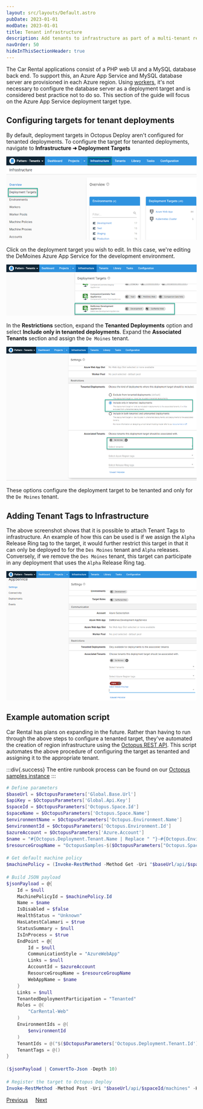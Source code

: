 ```yaml
---
layout: src/layouts/Default.astro
pubDate: 2023-01-01
modDate: 2023-01-01
title: Tenant infrastructure
description: Add tenants to infrastructure as part of a multi-tenant region setup in Octopus Deploy.
navOrder: 50
hideInThisSectionHeader: true
---
```


The Car Rental applications consist of a PHP web UI and a MySQL database back end.  To support this, an Azure App Service and MySQL database server are provisioned in each Azure region.  Using [workers](/docs/infrastructure/workers), it's not necessary to configure the database server as a deployment target and is considered best practice not to do so.  This section of the guide will focus on the Azure App Service deployment target type.

## Configuring targets for tenant deployments

By default, deployment targets in Octopus Deploy aren't configured for tenanted deployments.  To configure the target for tenanted deployments, navigate to **Infrastructure ➜ Deployment Targets**

![](/docs/tenants/guides/multi-tenant-region/images/octopus-deployment-targets.png "width=500")

Click on the deployment target you wish to edit.  In this case, we're editing the DeMoines Azure App Service for the development environment.

![](/docs/tenants/guides/multi-tenant-region/images/tenant-demoines-development.png "width=500")

In the **Restrictions** section, expand the **Tenanted Deployments** option and select **Include only in tenanted deployments**.  Expand the **Associated Tenants** section and assign the `De Moines` tenant.

![](/docs/tenants/guides/multi-tenant-region/images/tenant-demoines-tenanted.png "width=500")

These options configure the deployment target to be tenanted and only for the `De Moines` tenant.

## Adding Tenant Tags to Infrastructure
The above screenshot shows that it is possible to attach Tenant Tags to infrastructure.  An example of how this can be used is if we assign the `Alpha` Release Ring tag to the target, it would further restrict this target in that it can only be deployed to for the `Des Moines` tenant and `Alpha` releases.  Conversely, if we remove the `Des Moines` tenant, this target can participate in any deployment that uses the `Alpha` Release Ring tag.

![](/docs/tenants/guides/multi-tenant-region/images/tenant-demoines-tenanted-alpha-tag.png "width=500")

## Example automation script

Car Rental has plans on expanding in the future.  Rather than having to run through the above steps to configure a tenanted target, they've automated the creation of region infrastructure using the [Octopus REST API](/docs/octopus-rest-api).  This script automates the above procedure of configuring the target as tenanted and assigning it to the appropriate tenant. 

:::div{.success}
The entire runbook process can be found on our [Octopus samples instance](https://samples.octopus.app/app#/Spaces-682/projects/car-rental/operations/runbooks/Runbooks-1361/overview)
:::

```powershell
# Define parameters
$baseUrl = $OctopusParameters['Global.Base.Url']
$apiKey = $OctopusParameters['Global.Api.Key']
$spaceId = $OctopusParameters['Octopus.Space.Id']
$spaceName = $OctopusParameters['Octopus.Space.Name']
$environmentName = $OctopusParameters['Octopus.Environment.Name']
$environmentId = $OctopusParameters['Octopus.Environment.Id']
$azureAccount = $OctopusParameters['Azure.Account']
$name = "#{Octopus.Deployment.Tenant.Name | Replace " "}-#{Octopus.Environment.Name}-AppService"
$resourceGroupName = "OctopusSamples-$($OctopusParameters["Octopus.Space.Name"].Replace(' ', ''))-$($OctopusParameters["Octopus.Deployment.Tenant.Name"].Replace(' ', ''))-$($OctopusParameters["Octopus.Environment.Name"])-rg"

# Get default machine policy
$machinePolicy = (Invoke-RestMethod -Method Get -Uri "$baseUrl/api/$spaceId/machinepolicies/all" -Headers @{"X-Octopus-ApiKey"="$apiKey"}) | Where-Object {$_.Name -eq "Default Machine Policy"}

# Build JSON payload
$jsonPayload = @{
	Id = $null
    MachinePolicyId = $machinePolicy.Id
    Name = $name
    IsDisabled = $false
    HealthStatus = "Unknown"
    HasLatestCalamari = $true
    StatusSummary = $null
    IsInProcess = $true
    EndPoint = @{
    	Id = $null
        CommunicationStyle = "AzureWebApp"
        Links = $null
        AccountId = $azureAccount
        ResourceGroupName = $resourceGroupName
        WebAppName = $name
    }
    Links = $null
    TenantedDeploymentParticipation = "Tenanted"
    Roles = @(
    	"CarRental-Web"
    )
    EnvironmentIds = @(
    	$environmentId
    )
    TenantIds = @("$($OctopusParameters['Octopus.Deployment.Tenant.Id'])")
    TenantTags = @()
}

($jsonPayload | ConvertTo-Json -Depth 10)

# Register the target to Octopus Deploy
Invoke-RestMethod -Method Post -Uri "$baseUrl/api/$spaceId/machines" -Headers @{"X-Octopus-ApiKey"="$apiKey"} -Body ($jsonPayload | ConvertTo-Json -Depth 10)
```

<span><a class="button btn-secondary" href="/docs/tenants/guides/multi-tenant-region/manage-tenant-and-tenant-tags">Previous</a></span>&nbsp;&nbsp;&nbsp;&nbsp;&nbsp;<span><a class="button btn-success" href="/docs/tenants/guides/multi-tenant-region/deploying-to-release-ring">Next</a></span>
